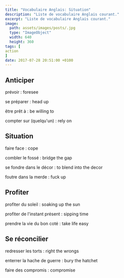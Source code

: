 ```yaml
---
title: "Vocabulaire Anglais: Situation"
description: "Liste de vocabulaire Anglais courant."
excerpt: "Liste de vocabulaire Anglais courant."
image:
  path: assets/images/posts/.jpg
  type: "ImageObject"
  width: 640
  height: 360
tags: [
action
]
date: 2017-07-28 20:51:00 +0100
---
```


## Anticiper

prévoir
: foresee

se préparer
: head up

être prêt à
: be willing to

compter sur (quelqu'un)
: rely on


## Situation

faire face
: cope

combler le fossé
: bridge the gap

se fondre dans le décor
: to blend into the decor

foutre dans la merde
: fuck up


## Profiter

profiter du soleil
: soaking up the sun

profiter de l'instant présent
: sipping time

prendre la vie du bon coté
: take life easy


## Se réconcilier

redresser les torts
: right the wrongs

enterrer la hache de guerre
: bury the hatchet

faire des compromis
: compromise
